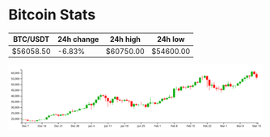 # Bitcoin Stats

BTC/USDT|24h change|24h high|24h low|
|---|---|---|---|
|$56058.50|-6.83%|$60750.00|$54600.00|

<img src="./chart.svg">
